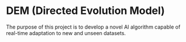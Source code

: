 # DEM (Directed Evolution Model)

The purpose of this project is to develop a novel AI algorithm capable of real-time adaptation to new and unseen datasets. 
